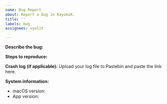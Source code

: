 ```yaml
---
name: Bug Report
about: Report a bug in KayokoX.
title: ''
labels: bug
assignees: vyolit

---
```


**Describe the bug:**

**Steps to reproduce:**

**Crash log (if applicable):**
Upload your log file to Pastebin and paste the link here.

**System information:**
- macOS version:
- App version:
